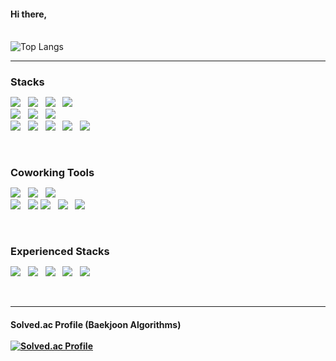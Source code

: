 
#### Hi there, <br><br>
![Top Langs](https://github-readme-stats.vercel.app/api/top-langs/?username=hellowco&layout=compact&theme=dark)

<hr>

<h3 align="left" style="margin-bottom: 10px;">Stacks </h3>
<p align="left">
<img src="https://img.shields.io/badge/java-007396?style=flat&logo=java&logoColor=white" /> &nbsp
<img src="https://img.shields.io/badge/Spring Boot-%236DB33F.svg?style=flat&logo=springboot&logoColor=white" /> &nbsp
  <img src="https://img.shields.io/badge/MySQL-4479A1?style=flat&logo=mysql&logoColor=white" /> &nbsp
  <img src="https://img.shields.io/badge/PostgreSQL-0064a5?style=flat&logo=PostgreSQL&logoColor=white"/> &nbsp
  <br>
  <img src="https://img.shields.io/badge/GraphQL-E10098?style=flat&logo=GraphQL&logoColor=white"> &nbsp
<img src="https://img.shields.io/badge/OpenSearch-005571?style=flat&logo=opensearch&logoColor=white" /> &nbsp;
<img src="https://img.shields.io/badge/Elasticsearch-FF5700?style=flat&logo=elasticsearch&logoColor=white" />
<br>
<img src="https://img.shields.io/badge/Python-0052CC?style=flat&logo=Python&logoColor=white"> &nbsp
  <img src="https://img.shields.io/badge/AWS-232F3E?style=flat&logo=Amazon%20AWS&logoColor=%23FF9900" /> &nbsp
  <img src="https://img.shields.io/badge/Docker-0db7ed?style=flat&logo=docker&logoColor=384d54" /> &nbsp
  <img src="https://img.shields.io/badge/Nginx-009900?style=flat&logo=nginx&logoColor=white" /> &nbsp
  <img src="https://img.shields.io/badge/Jenkins-48728B?style=flat&logo=Jenkins&logoColor=white" /> &nbsp
</p>
<br>

<h3 align="left" style="margin-bottom: 10px;"> Coworking Tools </h3>
<p align="left">
  <img src="https://img.shields.io/badge/GitHub-181717?style=flat&logo=GitHub&logoColor=white" /> &nbsp
  <img src="https://img.shields.io/badge/GitLab-330F63?style=flat&logo=gitlab&logoColor=white" /> &nbsp
  <img src="https://img.shields.io/badge/Jira-0052CC.svg?style=flat&logo=jira&logoColor=white"> &nbsp
  <br>
  <img src="https://img.shields.io/badge/Postman-FF6C37?style=flat&logo=postman&logoColor=white"> &nbsp
  <img src="https://img.shields.io/badge/-Swagger--UI-%23Clojure?style=flat&logo=swagger&logoColor=white">
  <img src="https://img.shields.io/badge/Notion-181717?style=flat&logo=Notion&logoColor=white" /> &nbsp
  <img src="https://img.shields.io/badge/Figma-%23F24E1E.svg?style=flat&logo=figma&logoColor=white"> &nbsp
  <img src="https://img.shields.io/badge/Slack-4A154B?style=flat&logo=Slack&logoColor=white" />
</p>
<br>

<h3 align="left" style="margin-bottom: 10px;"> Experienced Stacks </h3>
<p align="left">  
<img src="https://img.shields.io/badge/Swift-F05138?style=flat&logo=Swift&logoColor=white"/> &nbsp
<img src="https://img.shields.io/badge/MongoDB-green?style=flat&logo=MongoDB&logoColor=white"/> &nbsp
  <img src="https://img.shields.io/badge/HTML5-F06529?style=flat&logo=HTML5&logoColor=white"/> &nbsp
  <img src="https://img.shields.io/badge/CSS3-%231572B6?style=flat&logo=CSS3&logoColor=white"/> &nbsp
  <img src="https://img.shields.io/badge/JavaScript-%23323330?style=flat&logo=JavaScript&logoColor=%23F7DF1E"/> &nbsp
</p>
<br>

<hr>

#### Solved.ac Profile (Baekjoon Algorithms) <br><br> [![Solved.ac Profile](http://mazassumnida.wtf/api/v2/generate_badge?boj=isungun)](https://solved.ac/isungun)

<!--
**hellowco/hellowco** is a ✨ _special_ ✨ repository because its `README.md` (this file) appears on your GitHub profile.

Here are some ideas to get you started:

- 🔭 I’m currently working on ...
- 🌱 I’m currently learning ...
- 👯 I’m looking to collaborate on ...
- 🤔 I’m looking for help with ...
- 💬 Ask me about ...
- 📫 How to reach me: ...
- 😄 Pronouns: ...
- ⚡ Fun fact: ...
-->
